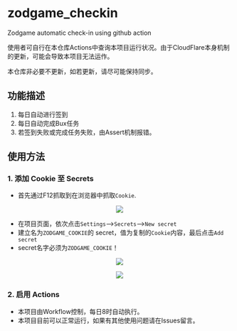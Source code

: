 # zodgame_checkin
Zodgame automatic check-in using github action 

使用者可自行在本仓库Actions中查询本项目运行状况。由于CloudFlare本身机制的更新，可能会导致本项目无法运作。

本仓库非必要不更新，如若更新，请尽可能保持同步。

## 功能描述

1. 每日自动进行签到
2. 每日自动完成Bux任务
3. 若签到失败或完成任务失败，由Assert机制报错。

## 使用方法
### 1. 添加 Cookie 至 Secrets

- 首先通过F12抓取到在浏览器中抓取`Cookie`.
<p align="center">
  <img src="imgs/Step1.png" />
</p>

- 在项目页面，依次点击`Settings`-->`Secrets`-->`New secret`
- 建立名为`ZODGAME_COOKIE`的 secret，值为复制的`Cookie`内容，最后点击`Add secret`
- secret名字必须为`ZODGAME_COOKIE`！
<p align="center">
  <img src="imgs/Step2.png" />
</p>
<p align="center">
  <img src="imgs/Step3.png" />
</p>

### 2. 启用 Actions

- 本项目由Workflow控制，每日8时自动执行。
- 本项目目前可以正常运行，如果有其他使用问题请在Issues留言。
